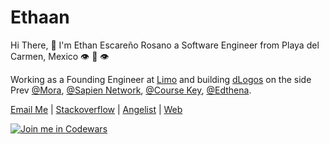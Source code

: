 # Ethaan

Hi There, 🖖 I'm Ethan Escareño Rosano a Software Engineer from Playa del Carmen, Mexico 👁️ 👅 👁️

Working as a Founding Engineer at [Limo](https://www.limo.tech/) and building [dLogos](https://testnet.dlogos.xyz/) on the side
Prev [@Mora](https://assessments.mora.com/https://onboardings.mora.com/find-your-doctor), [@Sapien Network](https://www.sapien.network/), [@Course Key](https://coursekey.com/), [@Edthena](https://www.edthena.com/).

[Email Me](mailto:ethan.rosanoo@gmail.com) | [Stackoverflow](https://stackoverflow.com/users/3961546/ethaan) | [Angelist](https://angel.co/u/ethaan) | [Web](https://ethaan.github.io/)

[![Join me in Codewars](https://www.codewars.com/users/Ethaan/badges/large)](https://www.codewars.com/users/Ethaan)

